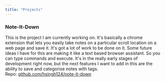 ```yaml
---
title: "Projects"
---
```


### Note-It-Down
This is the project I am currently working on. It's basically a chrome extension that lets you easily take notes on a particular scroll location on a web page and save it. It's got a lot of work to be done on it. Some future ideas I have for this are making it like a text based browser assistant. So you can type commands and execute. It's in the really early stages of development right now, but the next features I want to add in this are the ability to save and categorise notes with tags.\
Repo: [github.com/hsingh124/note-it-down](https://github.com/hsingh124/note-it-down)
